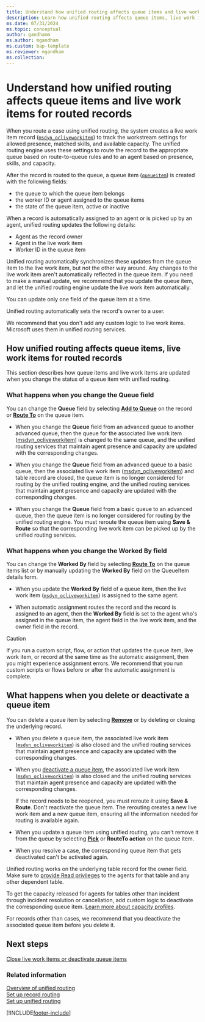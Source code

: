 ```yaml
---
title: Understand how unified routing affects queue items and live work items for routed records
description: Learn how unified routing affects queue items, live work items, and the corresponding APIs.
ms.date: 07/31/2024
ms.topic: conceptual
author: gandhamm
ms.author: mgandham
ms.custom: bap-template
ms.reviewer: mgandham
ms.collection:
---
```


# Understand how unified routing affects queue items and live work items for routed records

When you route a case using unified routing, the system creates a live work item record ([`msdyn_ocliveworkitem`](reference/entities/msdyn_ocliveworkitem.md)) to track the workstream settings for allowed presence, matched skills, and available capacity. The unified routing engine uses these settings to route the record to the appropriate queue based on route-to-queue rules and to an agent based on presence, skills, and capacity.

After the record is routed to the queue, a queue item ([`queueitem`](reference/entities/queueitem.md)) is created with the following fields:

- the queue to which the queue item belongs
- the worker ID or agent assigned to the queue items
- the state of the queue item, active or inactive

When a record is automatically assigned to an agent or is picked up by an agent, unified routing updates the following details:
- Agent as the record owner
- Agent in the live work item
- Worker ID in the queue item

Unified routing automatically synchronizes these updates from the queue item to the live work item, but not the other way around. Any changes to the live work item aren't automatically reflected in the queue item. If you need to make a manual update, we recommend that you update the queue item, and let the unified routing engine update the live work item automatically.

You can update only one field of the queue item at a time.

Unified routing automatically sets the record's owner to a user.

We recommend that you don't add any custom logic to live work items. Microsoft uses them in unified routing services.

## How unified routing affects queue items, live work items for routed records

This section describes how queue items and live work items are updated when you change the status of a queue item with unified routing.

### What happens when you change the Queue field

You can change the **Queue** field by selecting [**Add to Queue**](/power-apps/developer/data-platform/webapi/reference/addtoqueue) on the record or [**Route To**](/power-apps/developer/data-platform/webapi/reference/routeto) on the queue item.

- When you change the **Queue** field from an advanced queue to another advanced queue, then the queue for the associated live work item ([msdyn_ocliveworkitem](reference/entities/msdyn_ocliveworkitem.md)) is changed to the same queue, and the unified routing services that maintain agent presence and capacity are updated with the corresponding changes.

- When you change the **Queue** field from an advanced queue to a basic queue, then the associated live work item ([msdyn_ocliveworkitem](reference/entities/msdyn_ocliveworkitem.md)) and table record are closed, the queue item is no longer considered for routing by the unified routing engine, and the unified routing services that maintain agent presence and capacity are updated with the corresponding changes.

- When you change the **Queue** field from a basic queue to an advanced queue, then the queue item is no longer considered for routing by the unified routing engine. You must reroute the queue item using **Save & Route** so that the corresponding live work item can be picked up by the unified routing services. 

### What happens when you change the Worked By field

You can change the **Worked By** field by selecting [**Route To**](/power-apps/developer/data-platform/webapi/reference/routeto) on the queue items list or by manually updating the **Worked By** field on the QueueItem details form.

- When you update the **Worked By** field of a queue item, then the live work item ([`msdyn_ocliveworkitem`](reference/entities/msdyn_ocliveworkitem.md)) is assigned to the same agent.

- When automatic assignment routes the record and the record is assigned to an agent, then the **Worked By** field is set to the agent who's assigned in the queue item, the agent field in the live work item, and the owner field in the record.

> [!CAUTION]
> If you run a custom script, flow, or action that updates the queue item, live work item, or record at the same time as the automatic assignment, then you might experience assignment errors. We recommend that you run custom scripts or flows before or after the automatic assignment is complete.

## What happens when you delete or deactivate a queue item

You can delete a queue item by selecting [**Remove**](/power-apps/developer/data-platform/webapi/reference/removefromqueue) or by deleting or closing the underlying record.

- When you delete a queue item, the associated live work item ([`msdyn_ocliveworkitem`](reference/entities/msdyn_ocliveworkitem.md)) is also closed and the unified routing services that maintain agent presence and capacity are updated with the corresponding changes.

- When you [deactivate a queue item](deactivate-queue-items.md), the associated live work item ([`msdyn_ocliveworkitem`](reference/entities/msdyn_ocliveworkitem.md)) is also closed and the unified routing services that maintain agent presence and capacity are updated with the corresponding changes.

  If the record needs to be reopened, you must reroute it using **Save & Route**. Don't reactivate the queue item. The rerouting creates a new live work item and a new queue item, ensuring all the information needed for routing is available again.

- When you update a queue item using unified routing, you can't remove it from the queue by selecting [**Pick**](/power-apps/developer/data-platform/webapi/reference/pickfromqueue) or **RouteTo action** on the queue item.

- When you resolve a case, the corresponding queue item that gets deactivated can't be activated again.


Unified routing works on the underlying table record for the owner field. Make sure to [provide Read privileges](../implement/add-users-assign-roles.md) to the agents for that table and any other dependent table.

To get the capacity released for agents for tables other than incident through incident resolution or cancellation, add custom logic to deactivate the corresponding queue item. [Learn more about capacity profiles](../administer/capacity-profiles.md).

For records other than cases, we recommend that you deactivate the associated queue item before you delete it.

## Next steps

[Close live work items or deactivate queue items](deactivate-queue-items.md)

### Related information

[Overview of unified routing](../administer/overview-unified-routing.md)   
[Set up record routing](../administer/set-up-record-routing.md)   
[Set up unified routing](../administer/set-up-routing-process.md)   


[!INCLUDE[footer-include](../../includes/footer-banner.md)]
